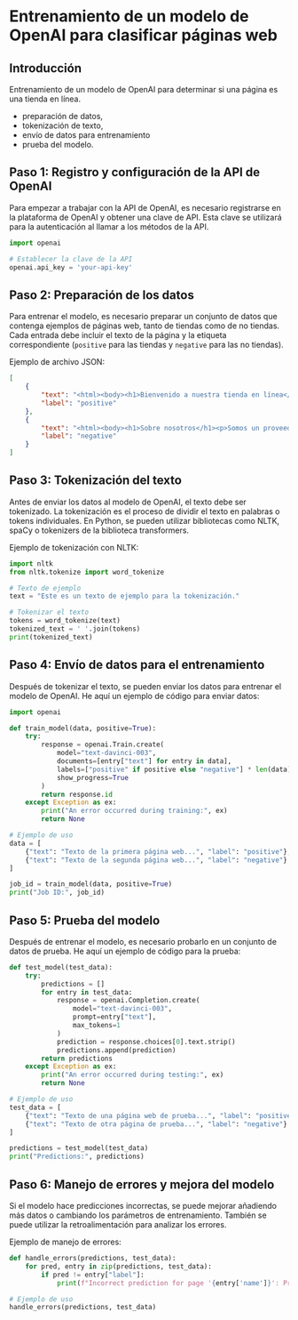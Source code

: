 # Entrenamiento de un modelo de OpenAI para clasificar páginas web

## Introducción

Entrenamiento de un modelo de OpenAI para determinar si una página es una tienda en línea.

- preparación de datos,
- tokenización de texto,
- envío de datos para entrenamiento
- prueba del modelo.

## Paso 1: Registro y configuración de la API de OpenAI

Para empezar a trabajar con la API de OpenAI, es necesario registrarse en la plataforma de OpenAI y obtener una clave de API. Esta clave se utilizará para la autenticación al llamar a los métodos de la API.

```python
import openai

# Establecer la clave de la API
openai.api_key = 'your-api-key'
```

## Paso 2: Preparación de los datos

Para entrenar el modelo, es necesario preparar un conjunto de datos que contenga ejemplos de páginas web,
tanto de tiendas como de no tiendas.
Cada entrada debe incluir el texto de la página y la etiqueta correspondiente (`positive` para las tiendas y `negative` para las no tiendas).

Ejemplo de archivo JSON:

```json
[
    {
        "text": "<html><body><h1>Bienvenido a nuestra tienda en línea</h1><p>Ofrecemos una amplia gama de productos a precios competitivos. ¡Visite nuestra tienda hoy mismo!</p></body></html>",
        "label": "positive"
    },
    {
        "text": "<html><body><h1>Sobre nosotros</h1><p>Somos un proveedor líder de servicios de calidad. Póngase en contacto con nosotros para obtener más información.</p></body></html>",
        "label": "negative"
    }
]
```

## Paso 3: Tokenización del texto

Antes de enviar los datos al modelo de OpenAI, el texto debe ser tokenizado.
La tokenización es el proceso de dividir el texto en palabras o tokens individuales.
En Python, se pueden utilizar bibliotecas como NLTK, spaCy o tokenizers de la biblioteca transformers.

Ejemplo de tokenización con NLTK:

```python
import nltk
from nltk.tokenize import word_tokenize

# Texto de ejemplo
text = "Este es un texto de ejemplo para la tokenización."

# Tokenizar el texto
tokens = word_tokenize(text)
tokenized_text = ' '.join(tokens)
print(tokenized_text)
```

## Paso 4: Envío de datos para el entrenamiento

Después de tokenizar el texto, se pueden enviar los datos para entrenar el modelo de OpenAI.
He aquí un ejemplo de código para enviar datos:

```python
import openai

def train_model(data, positive=True):
    try:
        response = openai.Train.create(
            model="text-davinci-003",
            documents=[entry["text"] for entry in data],
            labels=["positive" if positive else "negative"] * len(data),
            show_progress=True
        )
        return response.id
    except Exception as ex:
        print("An error occurred during training:", ex)
        return None

# Ejemplo de uso
data = [
    {"text": "Texto de la primera página web...", "label": "positive"},
    {"text": "Texto de la segunda página web...", "label": "negative"}
]

job_id = train_model(data, positive=True)
print("Job ID:", job_id)
```

## Paso 5: Prueba del modelo

Después de entrenar el modelo, es necesario probarlo en un conjunto de datos de prueba.
He aquí un ejemplo de código para la prueba:

```python
def test_model(test_data):
    try:
        predictions = []
        for entry in test_data:
            response = openai.Completion.create(
                model="text-davinci-003",
                prompt=entry["text"],
                max_tokens=1
            )
            prediction = response.choices[0].text.strip()
            predictions.append(prediction)
        return predictions
    except Exception as ex:
        print("An error occurred during testing:", ex)
        return None

# Ejemplo de uso
test_data = [
    {"text": "Texto de una página web de prueba...", "label": "positive"},
    {"text": "Texto de otra página de prueba...", "label": "negative"}
]

predictions = test_model(test_data)
print("Predictions:", predictions)
```

## Paso 6: Manejo de errores y mejora del modelo

Si el modelo hace predicciones incorrectas, se puede mejorar
añadiendo más datos o cambiando los parámetros de entrenamiento. También se puede utilizar la retroalimentación para analizar los errores.

Ejemplo de manejo de errores:

```python
def handle_errors(predictions, test_data):
    for pred, entry in zip(predictions, test_data):
        if pred != entry["label"]:
            print(f"Incorrect prediction for page '{entry['name']}': Predicted {pred}, Actual {entry['label']}")

# Ejemplo de uso
handle_errors(predictions, test_data)
```